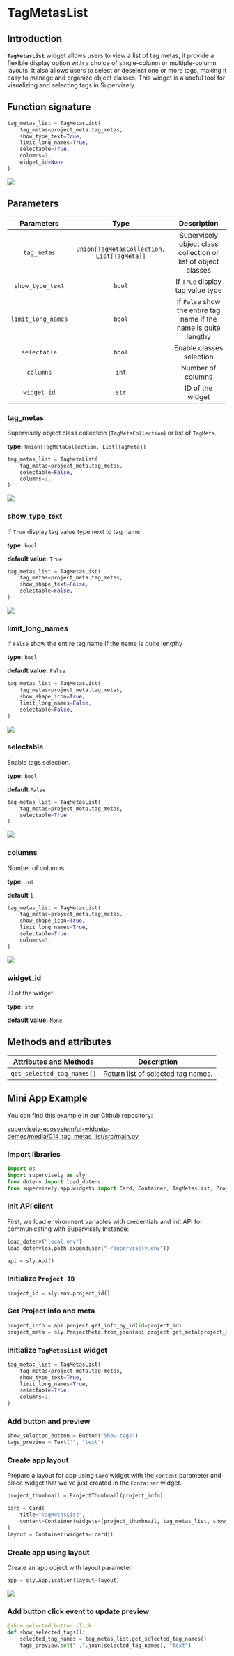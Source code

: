 # TagMetasList

## Introduction

**`TagMetasList`** widget allows users to view a list of tag metas, it provide a flexible display option with a choice of single-column or multiple-column layouts. It also allows users to select or deselect one or more tags, making it easy to manage and organize object classes. This widget is a useful tool for visualizing and selecting tags in Supervisely.

## Function signature

```python
tag_metas_list = TagMetasList(
    tag_metas=project_meta.tag_metas,
    show_type_text=True,
    limit_long_names=True,
    selectable=True,
    columns=1,
    widget_id=None
)
```

![](https://github.com/supervisely-ecosystem/ui-widgets-demos/assets/48913536/2362213e-b21b-43d4-9dcb-9dbfdb9b93e6)

## Parameters

|     Parameters     |                    Type                    |                            Description                           |
| :----------------: | :----------------------------------------: | :--------------------------------------------------------------: |
|     `tag_metas`    | `Union[TagMetasCollection, List[TagMeta]]` |   Supervisely object class collection or list of object classes  |
|  `show_type_text`  |                   `bool`                   |                 If `True` display tag value type                 |
| `limit_long_names` |                   `bool`                   | If `False` show the entire tag name if the name is quite lengthy |
|    `selectable`    |                   `bool`                   |                     Enable classes selection                     |
|      `columns`     |                    `int`                   |                         Number of columns                        |
|     `widget_id`    |                    `str`                   |                         ID of the widget                         |

### tag\_metas

Supervisely object class collection (`TagMetaCollection`) or list of `TagMeta`.

**type:** `Union[TagMetaCollection, List[TagMeta]]`

```python
tag_metas_list = TagMetaList(
    tag_metas=project_meta.tag_metas,
    selectable=False,
    columns=1,
)
```

![](https://github.com/supervisely-ecosystem/ui-widgets-demos/assets/48913536/cd82cf76-55eb-4fea-883a-b1ffd3180900)

### show\_type\_text

If `True` display tag value type next to tag name.

**type:** `bool`

**default value:** `True`

```python
tag_metas_list = TagMetasList(
    tag_metas=project_meta.tag_metas,
    show_shape_text=False,
    selectable=False,
)
```

![](https://github.com/supervisely-ecosystem/ui-widgets-demos/assets/48913536/1fc3379c-4f90-447a-b4aa-61f91e7a8183)

### limit\_long\_names

If `False` show the entire tag name if the name is quite lengthy

**type:** `bool`

**default value:** `False`

```python
tag_metas_list = TagMetasList(
    tag_metas=project_meta.tag_metas,
    show_shape_icon=True,
    limit_long_names=False,
    selectable=False,
)
```

![](https://github.com/supervisely-ecosystem/ui-widgets-demos/assets/48913536/b9d40902-25ba-40d6-8788-a124dba0c7c1)

### selectable

Enable tags selection.

**type:** `bool`

**default** `False`

```python
tag_metas_list = TagMetasList(
    tag_metas=project_meta.tag_metas,
    selectable=True
)
```

![](https://github.com/supervisely-ecosystem/ui-widgets-demos/assets/48913536/2362213e-b21b-43d4-9dcb-9dbfdb9b93e6)

### columns

Number of columns.

**type:** `int`

**default** `1`

```python
tag_metas_list = TagMetasList(
    tag_metas=project_meta.tag_metas,
    show_shape_icon=True,
    limit_long_names=True,
    selectable=True,
    columns=3,
)
```

![](https://github.com/supervisely-ecosystem/ui-widgets-demos/assets/48913536/81b52cd3-50b3-4647-8a58-e26c0883228a)

### widget\_id

ID of the widget.

**type:** `str`

**default value:** `None`

## Methods and attributes

|   Attributes and Methods   | Description                        |
| :------------------------: | ---------------------------------- |
| `get_selected_tag_names()` | Return list of selected tag names. |

## Mini App Example

You can find this example in our Github repository:

[supervisely-ecosystem/ui-widgets-demos/media/014\_tag\_metas\_list/src/main.py](https://github.com/supervisely-ecosystem/ui-widgets-demos/blob/master/media/014\_tag\_metas\_list/src/main.py)

### Import libraries

```python
import os
import supervisely as sly
from dotenv import load_dotenv
from supervisely.app.widgets import Card, Container, TagMetasList, ProjectThumbnail
```

### Init API client

First, we load environment variables with credentials and init API for communicating with Supervisely Instance:

```python
load_dotenv("local.env")
load_dotenv(os.path.expanduser("~/supervisely.env"))

api = sly.Api()
```

### Initialize `Project ID`

```python
project_id = sly.env.project_id()
```

### Get Project info and meta

```python
project_info = api.project.get_info_by_id(id=project_id)
project_meta = sly.ProjectMeta.from_json(api.project.get_meta(project_id))
```

### Initialize `TagMetasList` widget

```python
tag_metas_list = TagMetasList(
    tag_metas=project_meta.tag_metas,
    show_type_text=True,
    limit_long_names=True,
    selectable=True,
    columns=1,
)
```

### Add button and preview

```python
show_selected_button = Button("Show tags")
tags_preview = Text("", "text")
```

### Create app layout

Prepare a layout for app using `Card` widget with the `content` parameter and place widget that we've just created in the `Container` widget.

```python
project_thumbnail = ProjectThumbnail(project_info)

card = Card(
    title="TagMetasList",
    content=Container(widgets=[project_thumbnail, tag_metas_list, show_selected_button]),
)
layout = Container(widgets=[card])
```

### Create app using layout

Create an app object with layout parameter.

```python
app = sly.Application(layout=layout)
```

![](https://github.com/supervisely-ecosystem/ui-widgets-demos/assets/48913536/e76282ad-cb79-42e3-b080-6291035b7947)

### Add button click event to update preview

```python
@show_selected_button.click
def show_selected_tags():
    selected_tag_names = tag_metas_list.get_selected_tag_names()
    tags_preview.set(" ,".join(selected_tag_names), "text")
```
